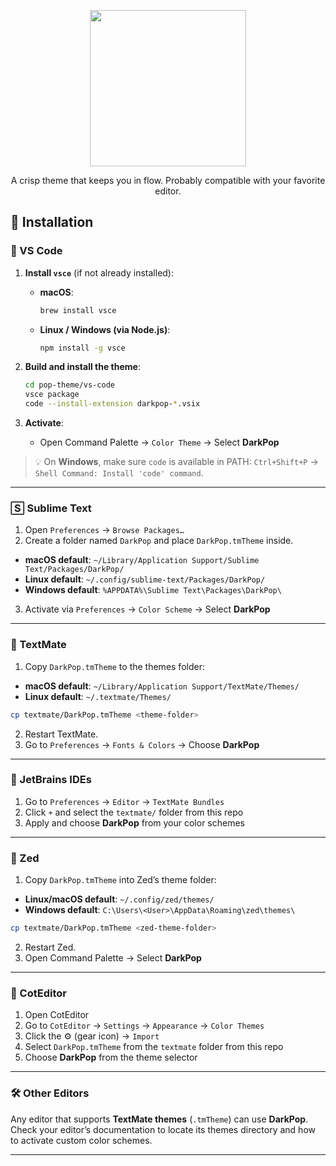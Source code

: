 <p align="center">
  <img src="https://github.com/davidunga/pop-theme/blob/main/meta-assests/banner-001.png" width="250" />
</p>
<p align="center">
A crisp theme that keeps you in flow. Probably compatible with your favorite editor.
</p>

## 🔧 Installation

### 🔷 VS Code

1. **Install `vsce`** (if not already installed):

   - **macOS**:
     ```bash
     brew install vsce
     ```
   - **Linux / Windows (via Node.js)**:
     ```bash
     npm install -g vsce
     ```

2. **Build and install the theme**:
   ```bash
   cd pop-theme/vs-code
   vsce package
   code --install-extension darkpop-*.vsix
   ```

3. **Activate**:
   - Open Command Palette → `Color Theme` → Select **DarkPop**

> 💡 On **Windows**, make sure `code` is available in PATH: `Ctrl+Shift+P` → `Shell Command: Install 'code' command`.

---

### 🅂 Sublime Text

1. Open `Preferences` → `Browse Packages…`
2. Create a folder named `DarkPop` and place `DarkPop.tmTheme` inside.

- **macOS default**: `~/Library/Application Support/Sublime Text/Packages/DarkPop/`
- **Linux default**: `~/.config/sublime-text/Packages/DarkPop/`
- **Windows default**: `%APPDATA%\Sublime Text\Packages\DarkPop\`

3. Activate via `Preferences` → `Color Scheme` → Select **DarkPop**

---

### 🌸 TextMate

1. Copy `DarkPop.tmTheme` to the themes folder:

- **macOS default**: `~/Library/Application Support/TextMate/Themes/`
- **Linux default**: `~/.textmate/Themes/`

```bash
cp textmate/DarkPop.tmTheme <theme-folder>
```

2. Restart TextMate.
3. Go to `Preferences` → `Fonts & Colors` → Choose **DarkPop**

---

### 🧠 JetBrains IDEs

1. Go to `Preferences` → `Editor` → `TextMate Bundles`
2. Click `+` and select the `textmate/` folder from this repo
3. Apply and choose **DarkPop** from your color schemes

---

### 💠 Zed

1. Copy `DarkPop.tmTheme` into Zed’s theme folder:

- **Linux/macOS default**: `~/.config/zed/themes/`
- **Windows default**: `C:\Users\<User>\AppData\Roaming\zed\themes\`

```bash
cp textmate/DarkPop.tmTheme <zed-theme-folder>
```

2. Restart Zed.
3. Open Command Palette → Select **DarkPop**

---

### 🧾 CotEditor

1. Open CotEditor
2. Go to `CotEditor` → `Settings` → `Appearance` → `Color Themes`
3. Click the ⚙️ (gear icon) → `Import`
4. Select `DarkPop.tmTheme` from the `textmate` folder from this repo
5. Choose **DarkPop** from the theme selector

---

### 🛠️ Other Editors

Any editor that supports **TextMate themes** (`.tmTheme`) can use **DarkPop**.
Check your editor’s documentation to locate its themes directory and how to activate custom color schemes.

---
